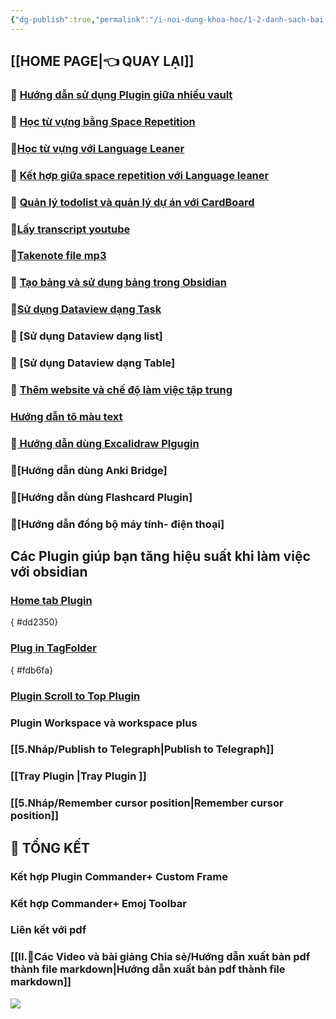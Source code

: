 ```yaml
---
{"dg-publish":true,"permalink":"/i-noi-dung-khoa-hoc/1-2-danh-sach-bai-hoc-obsidian-nang-cao/","dgPassFrontmatter":true,"created":"","updated":""}
---
```




## [[HOME PAGE\|👈 QUAY LẠI]]

### 💎 [Hướng dẫn sử dụng Plugin giữa nhiều vault](https://www.facebook.com/groups/219067851029823/posts/223744593895482/)

### 💎 [Học từ vựng bằng Space Repetition](https://www.facebook.com/groups/219067851029823/posts/234525699484038/)

### 💎[Học từ vựng với Language Leaner](https://www.facebook.com/groups/219067851029823/posts/234529566150318/)
 
### 💎 [Kết hợp giữa space repetition với Language leaner](https://www.facebook.com/groups/219067851029823/posts/234529566150318/)

### 💎 [Quản lý todolist và quản lý dự án với CardBoard](https://www.facebook.com/groups/219067851029823/posts/233222509614357/)

### 💎[Lấy transcript youtube](https://www.facebook.com/groups/219067851029823/posts/232158386387436/)

### 💎[Takenote file mp3](https://www.facebook.com/groups/219067851029823/posts/233408126262462/)

### 💎 [Tạo bảng và sử dụng bảng trong Obsidian](https://www.facebook.com/groups/219067851029823/posts/231771149759493/)


### 💎[Sử dụng Dataview dạng Task](https://www.facebook.com/groups/219067851029823/posts/238619882407953/)

### 💎 [Sử dụng Dataview dạng list]

### 💎 [Sử dụng Dataview dạng Table]

### 💎 [Thêm website và chế độ làm việc tập trung](https://www.facebook.com/groups/219067851029823/posts/236522149284393)

### [Hướng dẫn tô màu text](https://www.facebook.com/groups/219067851029823/posts/227707163499225/)

### 💎[ Hướng dẫn dùng Excalidraw Plgugin](https://www.facebook.com/groups/219067851029823/posts/246889781580963/)

### 💎[Hướng dẫn dùng Anki Bridge]

### 💎[Hướng dẫn dùng Flashcard Plugin]

### 💎[Hướng dẫn đồng bộ máy tính- điện thoại] 


## Các Plugin giúp bạn tăng hiệu suất khi làm việc với obsidian
### [Home tab Plugin](https://www.facebook.com/groups/219067851029823/posts/246574121612529/)
{ #dd2350}

### [Plug in TagFolder](https://www.facebook.com/groups/219067851029823/posts/246574121612529/)
{ #fdb6fa}

### [ Plugin Scroll to Top Plugin](https://www.facebook.com/groups/594306492570157/posts/690826986251440/)
### Plugin Workspace và workspace plus
### [[5.Nháp/Publish to Telegraph\|Publish to Telegraph]]
### [[Tray Plugin \|Tray Plugin ]]
### [[5.Nháp/Remember cursor position\|Remember cursor position]] 

##  🌟  TỔNG KẾT

### Kết hợp Plugin Commander+ Custom Frame
### Kết hợp Commander+ Emoj Toolbar

### Liên kết với pdf

### [[II.🌱Các Video và bài giảng Chia sẻ/Hướng dẫn xuất bản pdf thành file markdown\|Hướng dẫn xuất bản pdf thành file markdown]]

![](https://i.imgur.com/ZH3C3iz.png)

